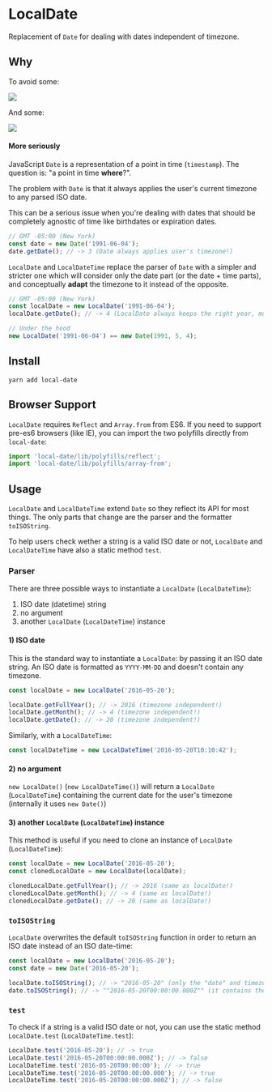 # LocalDate
Replacement of `Date` for dealing with dates independent of timezone.

## Why
To avoid some:

![](http://imgur.com/hj0uRMy.png)

And some:

![](http://imgur.com/Ku9gmWS.png)

#### More seriously
JavaScript `Date` is a representation of a point in time (`timestamp`). The question is: "a point in time **where**?".

The problem with `Date` is that it always applies the user's current timezone to any parsed ISO date.

This can be a serious issue when you're dealing with dates that should be completely agnostic of time like birthdates or expiration dates.

```js
// GMT -05:00 (New York)
const date = new Date('1991-06-04');
date.getDate(); // -> 3 (Date always applies user's timezone!)
```

`LocalDate` and `LocalDateTime` replace the parser of `Date` with a simpler and stricter one which will consider only the date part (or the date + time parts), and conceptually **adapt** the timezone to it instead of the opposite.

```js
// GMT -05:00 (New York)
const localDate = new LocalDate('1991-06-04');
localDate.getDate(); // -> 4 (LocalDate always keeps the right year, month and day)

// Under the hood
new LocalDate('1991-06-04') == new Date(1991, 5, 4);
```

## Install
```
yarn add local-date
```

## Browser Support
`LocalDate` requires `Reflect` and `Array.from` from ES6.
If you need to support pre-es6 browsers (like IE), you can import the two polyfills directly from `local-date`:

```js
import 'local-date/lib/polyfills/reflect';
import 'local-date/lib/polyfills/array-from';
```

## Usage
`LocalDate` and `LocalDateTime` extend `Date` so they reflect its API for most things.
The only parts that change are the parser and the formatter `toISOString`.

To help users check wether a string is a valid ISO date or not, `LocalDate` and `LocalDateTime` have also a static method `test`.

### Parser
There are three possible ways to instantiate a `LocalDate` (`LocalDateTime`):

1. ISO date (datetime) string
2. no argument
3. another `LocalDate` (`LocalDateTime`) instance

#### 1) ISO date
This is the standard way to instantiate a `LocalDate`: by passing it an ISO date string.
An ISO date is formatted as `YYYY-MM-DD` and doesn't contain any timezone.

```js
const localDate = new LocalDate('2016-05-20');

localDate.getFullYear(); // -> 2016 (timezone independent!)
localDate.getMonth(); // -> 4 (timezone independent!)
localDate.getDate(); // -> 20 (timezone independent!)
```

Similarly, with a `LocalDateTime`:

```js
const localDateTime = new LocalDateTime('2016-05-20T10:10:42');
```

#### 2) no argument
`new LocalDate()` (`new LocalDateTime()`) will return a `LocalDate` (`LocalDateTime`) containing the current date for the user's timezone (internally it uses `new Date()`)

#### 3) another `LocalDate` (`LocalDateTime`) instance
This method is useful if you need to clone an instance of `LocalDate` (`LocalDateTime`):

```js
const localDate = new LocalDate('2016-05-20');
const clonedLocalDate = new LocalDate(localDate);

clonedLocalDate.getFullYear(); // -> 2016 (same as localDate!)
clonedLocalDate.getMonth(); // -> 4 (same as localDate!)
clonedLocalDate.getDate(); // -> 20 (same as localDate!)
```

### `toISOString`
`LocalDate` overwrites the default `toISOString` function in order to return an ISO date instead of an ISO date-time:

```js
const localDate = new LocalDate('2016-05-20');
const date = new Date('2016-05-20');

localDate.toISOString(); // -> "2016-05-20" (only the "date" and timezone independent!)
date.toISOString(); // -> ""2016-05-20T00:00:00.000Z"" (it contains the time as well and is therefore timezone dependent)
```

### `test`
To check if a string is a valid ISO date or not, you can use the static method `LocalDate.test` (`LocalDateTime.test`):

```js
LocalDate.test('2016-05-20'); // -> true
LocalDate.test('2016-05-20T00:00:00.000Z'); // -> false
LocalDateTime.test('2016-05-20T00:00:00'); // -> true
LocalDateTime.test('2016-05-20T00:00:00.000'); // -> true
LocalDateTime.test('2016-05-20T00:00:00.000Z'); // -> false
```
